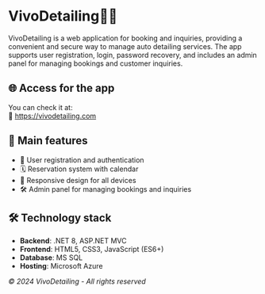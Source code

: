 # VivoDetailing🚗💦
VivoDetailing is a web application for booking and inquiries, providing a convenient and secure way to manage auto detailing services. 
The app supports user registration, login, password recovery, and includes an admin panel for managing bookings and customer inquiries.

## 🌐 Access for the app
You can check it at:  
🔗 https://vivodetailing.com

## 📌 Main features
- 👤 User registration and authentication 
- 🗓️ Reservation system with calendar
- 📱 Responsive design for all devices
- 🛠️ Admin panel for managing bookings and inquiries

## 🛠 Technology stack
- **Backend**: .NET 8, ASP.NET MVC
- **Frontend**: HTML5, CSS3, JavaScript (ES6+)
- **Database**: MS SQL
- **Hosting**: Microsoft Azure 


*© 2024 VivoDetailing - All rights reserved*

